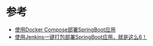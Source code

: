 
# 参考
* [使用Docker Compose部署SpringBoot应用](http://www.macrozheng.com/#/reference/docker_compose)
* [使用Jenkins一键打包部署SpringBoot应用，就是这么6！](http://www.macrozheng.com/#/reference/jenkins)
